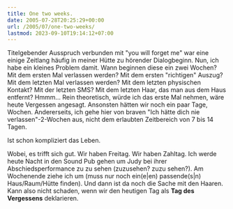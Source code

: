 ```yaml
---
title: One two weeks.
date: 2005-07-28T20:25:29+00:00
url: /2005/07/one-two-weeks/
lastmod: 2023-09-10T19:14:12+07:00
---
```

Titelgebender Ausspruch verbunden mit "you will forget me" war eine einige Zeitlang häufig in meiner Hütte zu hörender Dialogbeginn. Nun, ich habe ein kleines Problem damit. Wann beginnen diese ein zwei Wochen? Mit dem ersten Mal verlassen werden? Mit dem ersten "richtigen" Auszug? Mit dem letzten Mal verlassen werden? Mit dem letzten physischen Kontakt? Mit der letzten SMS? Mit dem letzten Haar, das man aus dem Haus entfernt? Hmmm... Rein theoretisch, würde ich das erste Mal nehmen, wäre heute Vergessen angesagt. Ansonsten hätten wir noch ein paar Tage, Wochen. Andererseits, ich gehe hier von braven "Ich hätte dich nie verlassen"-2-Wochen aus, nicht dem erlaubten Zeitbereich von 7 bis 14 Tagen.

Ist schon kompliziert das Leben.

Wobei, es trifft sich gut. Wir haben Freitag. Wir haben Zahltag. Ich werde heute Nacht in den Sound Pub gehen um Judy bei ihrer Abschiedsperformance zu zu sehen (zuzusehen? zuzu sehen?). Am Wochenende ziehe ich um (muss nur noch ein(e|en) passende(s|n) Haus/Raum/Hütte finden). Und dann ist da noch die Sache mit den Haaren. Kann also nicht schaden, wenn wir den heutigen Tag als **Tag des Vergessens** deklarieren.
